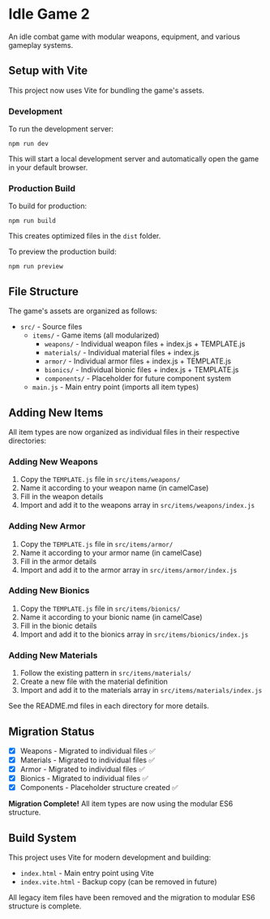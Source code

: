 # Idle Game 2

An idle combat game with modular weapons, equipment, and various gameplay systems.

## Setup with Vite

This project now uses Vite for bundling the game's assets.

### Development

To run the development server:

```
npm run dev
```

This will start a local development server and automatically open the game in your default browser.

### Production Build

To build for production:

```
npm run build
```

This creates optimized files in the `dist` folder.

To preview the production build:

```
npm run preview
```

## File Structure

The game's assets are organized as follows:

- `src/` - Source files
  - `items/` - Game items (all modularized)
    - `weapons/` - Individual weapon files + index.js + TEMPLATE.js
    - `materials/` - Individual material files + index.js
    - `armor/` - Individual armor files + index.js + TEMPLATE.js
    - `bionics/` - Individual bionic files + index.js + TEMPLATE.js
    - `components/` - Placeholder for future component system
  - `main.js` - Main entry point (imports all item types)

## Adding New Items

All item types are now organized as individual files in their respective directories:

### Adding New Weapons
1. Copy the `TEMPLATE.js` file in `src/items/weapons/`
2. Name it according to your weapon name (in camelCase)
3. Fill in the weapon details
4. Import and add it to the weapons array in `src/items/weapons/index.js`

### Adding New Armor
1. Copy the `TEMPLATE.js` file in `src/items/armor/`
2. Name it according to your armor name (in camelCase)
3. Fill in the armor details
4. Import and add it to the armor array in `src/items/armor/index.js`

### Adding New Bionics
1. Copy the `TEMPLATE.js` file in `src/items/bionics/`
2. Name it according to your bionic name (in camelCase)
3. Fill in the bionic details
4. Import and add it to the bionics array in `src/items/bionics/index.js`

### Adding New Materials
1. Follow the existing pattern in `src/items/materials/`
2. Create a new file with the material definition
3. Import and add it to the materials array in `src/items/materials/index.js`

See the README.md files in each directory for more details.

## Migration Status

- [x] Weapons - Migrated to individual files ✅
- [x] Materials - Migrated to individual files ✅
- [x] Armor - Migrated to individual files ✅
- [x] Bionics - Migrated to individual files ✅
- [x] Components - Placeholder structure created ✅

**Migration Complete!** All item types are now using the modular ES6 structure.

## Build System

This project uses Vite for modern development and building:

- `index.html` - Main entry point using Vite
- `index.vite.html` - Backup copy (can be removed in future)

All legacy item files have been removed and the migration to modular ES6 structure is complete. 